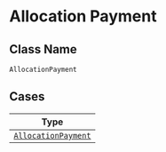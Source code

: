 
# Allocation Payment

## Class Name

`AllocationPayment`

## Cases

| Type |
|  --- |
| [`AllocationPayment`](../../../doc/models/allocation-payment.md) |


